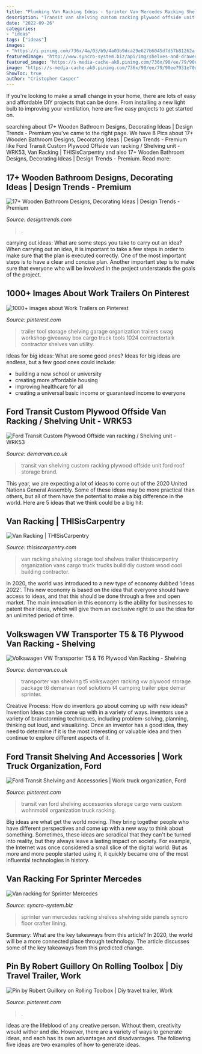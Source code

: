```yaml
---
title: "Plumbing Van Racking Ideas - Sprinter Van Mercedes Racking Shelves Shelving Side Panels Syncro Floor Crafter Lining"
description: "Transit van shelving custom racking plywood offside unit ford roof storage brand"
date: "2022-09-26"
categories:
- "ideas"
tags: ["ideas"]
images:
- "https://i.pinimg.com/736x/4a/03/b9/4a03b9dca29e627b6045d7d57b81262a.jpg"
featuredImage: "http://www.syncro-system.biz/api/img/shelves-and-drawers-sprinter-left-side_12697.jpg"
featured_image: "https://s-media-cache-ak0.pinimg.com/736x/90/ee/79/90ee7931e70de20fa4333489621b0117.jpg"
image: "https://s-media-cache-ak0.pinimg.com/736x/90/ee/79/90ee7931e70de20fa4333489621b0117.jpg"
ShowToc: true
author: "Cristopher Casper"
---
```



If you're looking to make a small change in your home, there are lots of easy and affordable DIY projects that can be done. From installing a new light bulb to improving your ventilation, here are five easy projects to get started on.

	

		
searching about 17+ Wooden Bathroom Designs, Decorating Ideas | Design Trends - Premium you've came to the right page. We have 8 Pics about 17+ Wooden Bathroom Designs, Decorating Ideas | Design Trends - Premium like Ford Transit Custom Plywood Offside van racking / Shelving unit - WRK53, Van Racking | THISisCarpentry and also 17+ Wooden Bathroom Designs, Decorating Ideas | Design Trends - Premium. Read more:
		
    
## 17+ Wooden Bathroom Designs, Decorating Ideas | Design Trends - Premium

<img loading=lazy src="https://images.designtrends.com/wp-content/uploads/2016/03/09141514/Wooden-Rustic-Bathroom.jpg" onerror="this.onerror=null;this.src='https://tse2.mm.bing.net/th?id=OIP.cdKEIhKBkmZWffZsuvgh4QHaLH&amp;pid=15.1';" alt="17+ Wooden Bathroom Designs, Decorating Ideas | Design Trends - Premium">

_Source: designtrends.com_

>. 

	

carrying out ideas: What are some steps you take to carry out an idea?
When carrying out an idea, it is important to take a few steps in order to make sure that the plan is executed correctly. One of the most important steps is to have a clear and concise plan. Another important step is to make sure that everyone who will be involved in the project understands the goals of the project.

    
## 1000+ Images About Work Trailers On Pinterest

<img loading=lazy src="https://s-media-cache-ak0.pinimg.com/736x/90/ee/79/90ee7931e70de20fa4333489621b0117.jpg" onerror="this.onerror=null;this.src='https://tse2.mm.bing.net/th?id=OIP.eJxZBKkocXHUsbrVZjVoHwHaJ3&amp;pid=15.1';" alt="1000+ images about Work Trailers on Pinterest">

_Source: pinterest.com_

>trailer tool storage shelving garage organization trailers swag workshop giveaway box cargo truck tools 1024 contractortalk contractor shelves van utility. 

	

Ideas for big ideas: What are some good ones?
Ideas for big ideas are endless, but a few good ones could include: 
- building a new school or university 
- creating more affordable housing 
- improving healthcare for all 
- creating a universal basic income or guaranteed income to everyone

    
## Ford Transit Custom Plywood Offside Van Racking / Shelving Unit - WRK53

<img loading=lazy src="https://www.demarvan.co.uk/images/product/12814.jpg" onerror="this.onerror=null;this.src='https://tse4.mm.bing.net/th?id=OIP.zxubAIUQclc50E4HtgpkJQHaE7&amp;pid=15.1';" alt="Ford Transit Custom Plywood Offside van racking / Shelving unit - WRK53">

_Source: demarvan.co.uk_

>transit van shelving custom racking plywood offside unit ford roof storage brand. 

	

This year, we are expecting a lot of ideas to come out of the 2020 United Nations General Assembly. Some of these ideas may be more practical than others, but all of them have the potential to make a big difference in the world. Here are 5 ideas that we think could be a big hit:

    
## Van Racking | THISisCarpentry

<img loading=lazy src="http://www.thisiscarpentry.com/wp-content/uploads/2012/12/image2.jpg" onerror="this.onerror=null;this.src='https://tse4.mm.bing.net/th?id=OIP.M4GJSKGx7thK01xJNqZkMwHaFj&amp;pid=15.1';" alt="Van Racking | THISisCarpentry">

_Source: thisiscarpentry.com_

>van racking shelving storage tool shelves trailer thisiscarpentry organization vans cargo truck trucks build diy custom wood cool building contractor. 

	

In 2020, the world was introduced to a new type of economy dubbed 'ideas 2022'. This new economy is based on the idea that everyone should have access to ideas, and that this should be done through a free and open market. The main innovation in this economy is the ability for businesses to patent their ideas, which will give them an exclusive right to use the idea for an unlimited period of time.

    
## Volkswagen VW Transporter T5 &amp; T6 Plywood Van Racking - Shelving

<img loading=lazy src="https://www.demarvan.co.uk/images/product/11018.jpg" onerror="this.onerror=null;this.src='https://tse1.mm.bing.net/th?id=OIP.pWQxqf6WVcnEzX9d-cpJDgHaHr&amp;pid=15.1';" alt="Volkswagen VW Transporter T5 &amp; T6 Plywood Van Racking - Shelving">

_Source: demarvan.co.uk_

>transporter van shelving t5 volkswagen racking vw plywood storage package t6 demarvan roof solutions t4 camping trailer pipe demar sprinter. 

	

Creative Process: How do inventors go about coming up with new ideas?
Invention Ideas can be come up with in a variety of ways. inventors use a variety of brainstorming techniques, including problem-solving, planning, thinking out loud, and visualizing. Once an inventor has a good idea, they need to determine if it is the most interesting or valuable idea and then continue to explore different aspects of it.

    
## Ford Transit Shelving And Accessories | Work Truck Organization, Ford

<img loading=lazy src="https://i.pinimg.com/736x/4a/03/b9/4a03b9dca29e627b6045d7d57b81262a.jpg" onerror="this.onerror=null;this.src='https://tse3.mm.bing.net/th?id=OIP.8TzBoCfQYNVpGleKPLMDjQAAAA&amp;pid=15.1';" alt="Ford Transit Shelving and Accessories | Work truck organization, Ford">

_Source: pinterest.com_

>transit van ford shelving accessories storage cargo vans custom wohnmobil organization truck racking. 

	

Big ideas are what get the world moving. They bring together people who have different perspectives and come up with a new way to think about something. Sometimes, these ideas are soradical that they can't be turned into reality, but they always leave a lasting impact on society. For example, the Internet was once considered a small slice of the digital world. But as more and more people started using it, it quickly became one of the most influential technologies in history.

    
## Van Racking For Sprinter Mercedes

<img loading=lazy src="http://www.syncro-system.biz/api/img/shelves-and-drawers-sprinter-left-side_12697.jpg" onerror="this.onerror=null;this.src='https://tse1.mm.bing.net/th?id=OIP.pPqBY9WwseXvDrFTf5G1HAHaK1&amp;pid=15.1';" alt="Van racking for Sprinter Mercedes">

_Source: syncro-system.biz_

>sprinter van mercedes racking shelves shelving side panels syncro floor crafter lining. 

	

Summary: What are the key takeaways from this article?
In 2020, the world will be a more connected place through technology. The article discusses some of the key takeaways from this predicted change.

    
## Pin By Robert Guillory On Rolling Toolbox | Diy Travel Trailer, Work

<img loading=lazy src="https://i.pinimg.com/originals/8e/7f/dc/8e7fdc347abaec1c918f74d26b27ed66.jpg" onerror="this.onerror=null;this.src='https://tse2.mm.bing.net/th?id=OIP.G8l9A8gbZXQdPfnzf42bCgHaEK&amp;pid=15.1';" alt="Pin by Robert Guillory on Rolling Toolbox | Diy travel trailer, Work">

_Source: pinterest.com_

>. 

	

Ideas are the lifeblood of any creative person. Without them, creativity would wither and die. However, there are a variety of ways to generate ideas, and each has its own advantages and disadvantages. The following five ideas are two examples of how to generate ideas.


